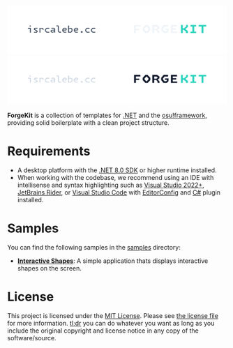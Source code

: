 <p align='center'>
  <a href='https://github.com/isrcalebe/forgekit#gh-dark-mode-only' target='_blank' rel='noopener noreferrer'>
    <img src='./assets/logo-light.svg' alt='isrcalebe/forgekit'>
  </a>
  <a href='https://github.com/isrcalebe/forgekit#gh-light-mode-only' target='_blank' rel='noopener noreferrer'>
    <img src='./assets/logo-dark.svg' alt='isrcalebe/forgekit'>
  </a>
</p>

**ForgeKit** is a collection of templates for [.NET](https://dot.net) and the [osu!framework](https://github.com/ppy/osu-framework), providing solid boilerplate with a clean project structure.

# Requirements

- A desktop platform with the [.NET 8.0 SDK](https://dotnet.microsoft.com/download) or higher runtime installed.
- When working with the codebase, we recommend using an IDE with intellisense and syntax highlighting such as [Visual Studio 2022+](https://visualstudio.microsoft.com/vs/), [JetBrains Rider](https://www.jetbrains.com/rider/), or [Visual Studio Code](https://code.visualstudio.com/) with [EditorConfig](https://marketplace.visualstudio.com/items?itemName=EditorConfig.EditorConfig) and [C#](https://marketplace.visualstudio.com/items?itemName=ms-dotnettools.csdevkit) plugin installed.

# Samples

You can find the following samples in the [samples](../source/samples/) directory:

- **[Interactive Shapes](../source/samples/shapes/)**: A simple application thats displays interactive shapes on the screen.

# License

This project is licensed under the [MIT License](https://opensource.org/licenses/mit). Please see [the license file](../COPYING) for more information. [tl;dr](https://www.tldrlegal.com/license/mit-license) you can do whatever you want as long as you include the original copyright and license notice in any copy of the software/source.

